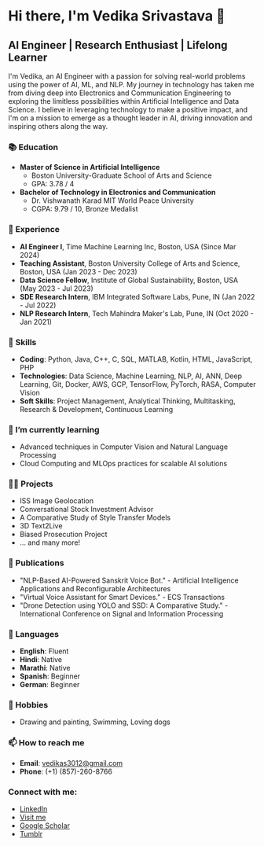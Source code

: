 # Hi there, I'm Vedika Srivastava 👋

## AI Engineer | Research Enthusiast | Lifelong Learner

I'm Vedika, an AI Engineer with a passion for solving real-world problems using the power of AI, ML, and NLP. My journey in technology has taken me from diving deep into Electronics and Communication Engineering to exploring the limitless possibilities within Artificial Intelligence and Data Science. I believe in leveraging technology to make a positive impact, and I'm on a mission to emerge as a thought leader in AI, driving innovation and inspiring others along the way.

### 📚 Education

- **Master of Science in Artificial Intelligence**
  - Boston University-Graduate School of Arts and Science
  - GPA: 3.78 / 4
- **Bachelor of Technology in Electronics and Communication**
  - Dr. Vishwanath Karad MIT World Peace University
  - CGPA: 9.79 / 10, Bronze Medalist

### 💼 Experience

- **AI Engineer I**, Time Machine Learning Inc, Boston, USA (Since Mar 2024)
- **Teaching Assistant**, Boston University College of Arts and Science, Boston, USA (Jan 2023 - Dec 2023)
- **Data Science Fellow**, Institute of Global Sustainability, Boston, USA (May 2023 - Jul 2023)
- **SDE Research Intern**, IBM Integrated Software Labs, Pune, IN (Jan 2022 - Jul 2022)
- **NLP Research Intern**, Tech Mahindra Maker's Lab, Pune, IN (Oct 2020 - Jan 2021)

### 🚀 Skills

- **Coding**: Python, Java, C++, C, SQL, MATLAB, Kotlin, HTML, JavaScript, PHP
- **Technologies**: Data Science, Machine Learning, NLP, AI, ANN, Deep Learning, Git, Docker, AWS, GCP, TensorFlow, PyTorch, RASA, Computer Vision
- **Soft Skills**: Project Management, Analytical Thinking, Multitasking, Research & Development, Continuous Learning

### 🌱 I’m currently learning

- Advanced techniques in Computer Vision and Natural Language Processing
- Cloud Computing and MLOps practices for scalable AI solutions

### 👩‍💻 Projects

- ISS Image Geolocation
- Conversational Stock Investment Advisor
- A Comparative Study of Style Transfer Models
- 3D Text2Live
- Biased Prosecution Project
- ... and many more!

### 📄 Publications

- "NLP-Based AI-Powered Sanskrit Voice Bot." - Artificial Intelligence Applications and Reconfigurable Architectures
- "Virtual Voice Assistant for Smart Devices." - ECS Transactions
- "Drone Detection using YOLO and SSD: A Comparative Study." - International Conference on Signal and Information Processing

### 💬 Languages

- **English**: Fluent
- **Hindi**: Native
- **Marathi**: Native
- **Spanish**: Beginner
- **German**: Beginner

### 🎨 Hobbies

- Drawing and painting, Swimming, Loving dogs

### 📫 How to reach me

- **Email**: vedikas3012@gmail.com
- **Phone**: (+1) (857)-260-8766

### Connect with me:

- [LinkedIn](https://www.linkedin.com/in/vedika-srivastava/)
- [Visit me](https://sites.google.com/view/vedika-srivastava/about)
- [Google Scholar](https://scholar.google.com/citations?view_op=list_works&hl=en&hl=en&user=cPLpZOYAAAAJ)
- [Tumblr](https://sizzlenut.tumblr.com/)

